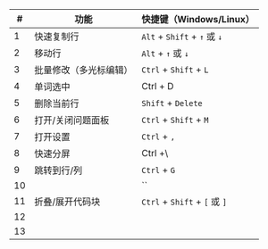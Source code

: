 | #  | 功能                   | 快捷键（Windows/Linux）        |
| -- | ---------------------- | ------------------------------ |
| 1  | 快速复制行             | `Alt` + `Shift` + `↑` 或 `↓` |
| 2  | 移动行                 | `Alt` + `↑` 或 `↓`           |
| 3  | 批量修改（多光标编辑） | `Ctrl` + `Shift` + `L`         |
| 4  | 单词选中               | Ctrl + D                       |
| 5  | 删除当前行             | `Shift` + `Delete`             |
| 6  | 打开/关闭问题面板      | `Ctrl` + `Shift` + `M`         |
| 7  | 打开设置               | `Ctrl` + `,`                   |
| 8  | 快速分屏               | Ctrl +\                        |
| 9  | 跳转到行/列            | `Ctrl` + `G`                   |
| 10 |                        | ``                             |
| 11 | 折叠/展开代码块        | `Ctrl` + `Shift` + `[` 或 `]`  |
| 12 |                        |                                |
| 13 |                        |                                |
